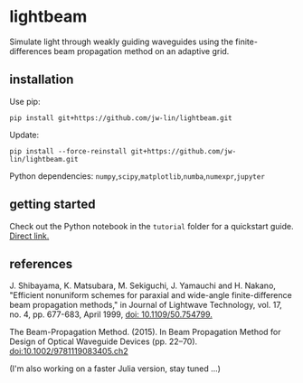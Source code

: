 # lightbeam
Simulate light through weakly guiding waveguides using the finite-differences beam propagation method on an adaptive grid.

## installation
Use pip: 

```
pip install git+https://github.com/jw-lin/lightbeam.git
```

Update:

```
pip install --force-reinstall git+https://github.com/jw-lin/lightbeam.git
```

Python dependencies: `numpy`,`scipy`,`matplotlib`,`numba`,`numexpr`,`jupyter`

## getting started
Check out the Python notebook in the `tutorial` folder for a quickstart guide. <a href="tutorial/Lightbeam.ipynb">Direct link.</a>

## references
J. Shibayama, K. Matsubara, M. Sekiguchi, J. Yamauchi and H. Nakano, "Efficient nonuniform schemes for paraxial and wide-angle finite-difference beam propagation methods," in Journal of Lightwave Technology, vol. 17, no. 4, pp. 677-683, April 1999, <a href="https://ieeexplore.ieee.org/stamp/stamp.jsp?tp=&arnumber=754799">doi: 10.1109/50.754799.</a> 

The Beam-Propagation Method. (2015). In Beam Propagation Method for Design of Optical Waveguide Devices (pp. 22–70). <a href="https://onlinelibrary.wiley.com/doi/book/10.1002/9781119083405">  doi:10.1002/9781119083405.ch2</a>

(I'm also working on a faster Julia version, stay tuned ...)
